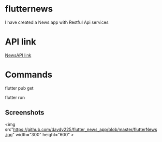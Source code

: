 # flutternews

I have created a News app with Restful Api services

# API link

<a href="https://newsapi.org/">NewsAPI link</a>

# Commands

flutter pub get

flutter run

## Screenshots

<img src"https://github.com/daydy225/flutter_news_app/blob/master/flutterNews.jpg" width="300" height="600" >
